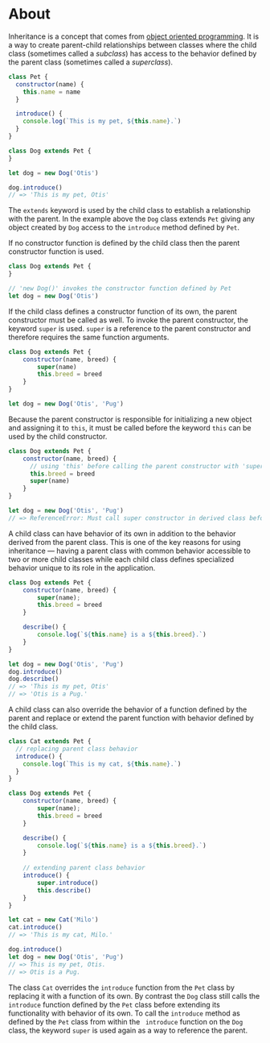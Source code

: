 # About

Inheritance is a concept that comes from [object oriented programming][object-oriented]. It is a way to create 
parent-child relationships between classes where the child class (sometimes called a _subclass_) has access to the 
behavior defined by the parent class (sometimes called a _superclass_).

```javascript
class Pet {
  constructor(name) {
    this.name = name
  }

  introduce() {
    console.log(`This is my pet, ${this.name}.`)
  }
}

class Dog extends Pet {
}

let dog = new Dog('Otis')

dog.introduce()
// => 'This is my pet, Otis'
```

The `extends` keyword is used by the child class to establish a relationship with the parent. In the example above
the `Dog` class extends `Pet` giving any object created by `Dog` access to the `introduce` method defined by `Pet`.

If no constructor function is defined by the child class then the parent constructor function is used.

```javascript
class Dog extends Pet {
}

// 'new Dog()' invokes the constructor function defined by Pet
let dog = new Dog('Otis')
```

If the child class defines a constructor function of its own, the parent constructor must be called as well. To invoke 
the parent constructor, the keyword `super` is used. `super` is a reference to the parent constructor and therefore 
requires the same function arguments.

```javascript
class Dog extends Pet {
    constructor(name, breed) {
        super(name)
        this.breed = breed
    }
}

let dog = new Dog('Otis', 'Pug')
```

Because the parent constructor is responsible for initializing a new object and assigning it to `this`, it must be 
called before the keyword `this` can be used by the child constructor.

```javascript
class Dog extends Pet {
    constructor(name, breed) {
      // using 'this' before calling the parent constructor with 'super'
      this.breed = breed  
      super(name)
    }
}

let dog = new Dog('Otis', 'Pug')
// => ReferenceError: Must call super constructor in derived class before accessing 'this'...

```

A child class can have behavior of its own in addition to the behavior derived from the parent class. This is one of the 
key reasons for using inheritance &mdash; having a parent class with common behavior accessible to two or more child 
classes while each child class defines specialized behavior unique to its role in the application.

```javascript
class Dog extends Pet {
    constructor(name, breed) {
        super(name);
        this.breed = breed
    }

    describe() {
        console.log(`${this.name} is a ${this.breed}.`)
    }
}

let dog = new Dog('Otis', 'Pug')
dog.introduce()
dog.describe()
// => 'This is my pet, Otis'
// => 'Otis is a Pug.'
```

A child class can also override the behavior of a function defined by the parent and replace or extend the parent 
function with behavior defined by the child class.

```javascript
class Cat extends Pet {
  // replacing parent class behavior
  introduce() {
    console.log(`This is my cat, ${this.name}.`)
  }
}

class Dog extends Pet {
    constructor(name, breed) {
        super(name);
        this.breed = breed
    }

    describe() {
        console.log(`${this.name} is a ${this.breed}.`)
    }
    
    // extending parent class behavior
    introduce() {
        super.introduce()
        this.describe()
    }
}

let cat = new Cat('Milo')
cat.introduce()
// => 'This is my cat, Milo.'

dog.introduce()
let dog = new Dog('Otis', 'Pug')
// => This is my pet, Otis.
// => Otis is a Pug.
```

The class `Cat` overrides the `introduce` function from the `Pet` class by replacing it with a function of its own. By
contrast the `Dog` class still calls the `introduce` function defined by the `Pet` class before extending its 
functionality with behavior of its own. To call the `introduce` method as defined by the `Pet` class from within the `
introduce` function on the `Dog` class, the keyword `super` is used again as a way to reference the parent.

[object-oriented]: https://developer.mozilla.org/en-US/docs/Learn/JavaScript/Objects/Object-oriented_JS
